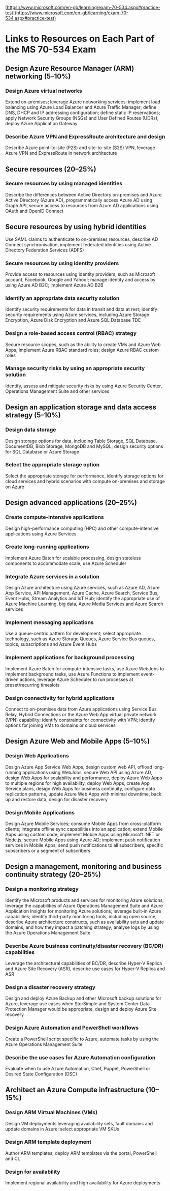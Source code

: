 [https://www.microsoft.com/en-gb/learning/exam-70-534.aspx#practice-test](https://www.microsoft.com/en-gb/learning/exam-70-534.aspx#practice-test)

# Links to Resources on Each Part of the MS 70-534 Exam

## Design Azure Resource Manager (ARM) networking (5–10%)

### Design Azure virtual networks
Extend on-premises; leverage Azure networking services: implement load balancing using Azure Load Balancer and Azure Traffic Manager; define DNS, DHCP and IP addressing configuration; define static IP reservations; apply Network Security Groups (NSGs) and User Defined Routes (UDRs); deploy Azure Application Gateway

### Describe Azure VPN and ExpressRoute architecture and design
Describe Azure point-to-site (P2S) and site-to-site (S2S) VPN, leverage Azure VPN and ExpressRoute in network architecture

## Secure resources (20–25%)
### Secure resources by using managed identities
Describe the differences between Active Directory on-premises and Azure Active Directory (Azure AD), programmatically access Azure AD using Graph API, secure access to resources from Azure AD applications using OAuth and OpenID Connect

## Secure resources by using hybrid identities
Use SAML claims to authenticate to on-premises resources, describe AD Connect synchronisation, implement federated identities using Active Directory Federation Services (ADFS)

### Secure resources by using identity providers
Provide access to resources using identity providers, such as Microsoft account, Facebook, Google and Yahoo!; manage identity and access by using Azure AD B2C; implement Azure AD B2B

### Identify an appropriate data security solution
Identify security requirements for data in transit and data at rest; identify security requirements using Azure services, including Azure Storage Encryption, Azure Disk Encryption and Azure SQL Database TDE

### Design a role-based access control (RBAC) strategy
Secure resource scopes, such as the ability to create VMs and Azure Web Apps; implement Azure RBAC standard roles; design Azure RBAC custom roles

### Manage security risks by using an appropriate security solution
Identify, assess and mitigate security risks by using Azure Security Center, Operations Management Suite and other services

## Design an application storage and data access strategy (5–10%)

### Design data storage
Design storage options for data, including Table Storage, SQL Database, DocumentDB, Blob Storage, MongoDB and MySQL; design security options for SQL Database or Azure Storage

### Select the appropriate storage option
Select the appropriate storage for performance, identify storage options for cloud services and hybrid scenarios with compute on-premises and storage on Azure

## Design advanced applications (20–25%)

### Create compute-intensive applications
Design high-performance computing (HPC) and other compute-intensive applications using Azure Services

### Create long-running applications
Implement Azure Batch for scalable processing, design stateless components to accommodate scale, use Azure Scheduler

### Integrate Azure services in a solution
Design Azure architecture using Azure services, such as Azure AD, Azure App Service, API Management, Azure Cache, Azure Search, Service Bus, Event Hubs, Stream Analytics and IoT Hub; identify the appropriate use of Azure Machine Learning, big data, Azure Media Services and Azure Search services

### Implement messaging applications
Use a queue-centric pattern for development; select appropriate technology, such as Azure Storage Queues, Azure Service Bus queues, topics, subscriptions and Azure Event Hubs

### Implement applications for background processing
Implement Azure Batch for compute-intensive tasks, use Azure WebJobs to implement background tasks, use Azure Functions to implement event-driven actions, leverage Azure Scheduler to run processes at preset/recurring timeslots

### Design connectivity for hybrid applications
Connect to on-premises data from Azure applications using Service Bus Relay, Hybrid Connections or the Azure Web App virtual private network (VPN) capability; identify constraints for connectivity with VPN; identify options for joining VMs to domains or cloud services

## Design Azure Web and Mobile Apps (5–10%)

### Design Web Applications
Design Azure App Service Web Apps, design custom web API, offload long-running applications using WebJobs, secure Web API using Azure AD, design Web Apps for scalability and performance, deploy Azure Web Apps to multiple regions for high availability, deploy Web Apps, create App Service plans, design Web Apps for business continuity, configure data replication patterns, update Azure Web Apps with minimal downtime, back up and restore data, design for disaster recovery

### Design Mobile Applications
Design Azure Mobile Services; consume Mobile Apps from cross-platform clients; integrate offline sync capabilities into an application; extend Mobile Apps using custom code; implement Mobile Apps using Microsoft .NET or Node.js; secure Mobile Apps using Azure AD; implement push notification services in Mobile Apps; send push notifications to all subscribers, specific subscribers or a segment of subscribers

## Design a management, monitoring and business continuity strategy (20–25%)

### Design a monitoring strategy
Identify the Microsoft products and services for monitoring Azure solutions; leverage the capabilities of Azure Operations Management Suite and Azure Application Insights for monitoring Azure solutions; leverage built-in Azure capabilities; identify third-party monitoring tools, including open source; describe Azure architecture constructs, such as availability sets and update domains, and how they impact a patching strategy; analyse logs by using the Azure Operations Management Suite

### Describe Azure business continuity/disaster recovery (BC/DR) capabilities
Leverage the architectural capabilities of BC/DR, describe Hyper-V Replica and Azure Site Recovery (ASR), describe use cases for Hyper-V Replica and ASR

### Design a disaster recovery strategy
Design and deploy Azure Backup and other Microsoft backup solutions for Azure, leverage use cases when StorSimple and System Center Data Protection Manager would be appropriate, design and deploy Azure Site recovery

### Design Azure Automation and PowerShell workflows
Create a PowerShell script specific to Azure, automate tasks by using the Azure Operations Management Suite

### Describe the use cases for Azure Automation configuration
Evaluate when to use Azure Automation, Chef, Puppet, PowerShell or Desired State Configuration (DSC)

## Architect an Azure Compute infrastructure (10–15%)

### Design ARM Virtual Machines (VMs)
Design VM deployments leveraging availability sets, fault domains and update domains in Azure; select appropriate VM SKUs

### Design ARM template deployment
Author ARM templates; deploy ARM templates via the portal, PowerShell and CL

### Design for availability
Implement regional availability and high availability for Azure deployments

